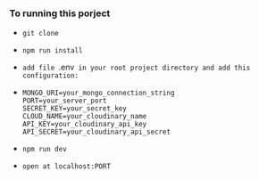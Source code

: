 ### To running this porject
- `git clone`
- `npm run install`
- `add file `.env` in your root project directory and add this configuration:`

- 
  ```
  MONGO_URI=your_mongo_connection_string
  PORT=your_server_port
  SECRET_KEY=your_secret_key
  CLOUD_NAME=your_cloudinary_name
  API_KEY=your_cloudinary_api_key
  API_SECRET=your_cloudinary_api_secret
  ```
- `npm run dev`
- `open at localhost:PORT`

